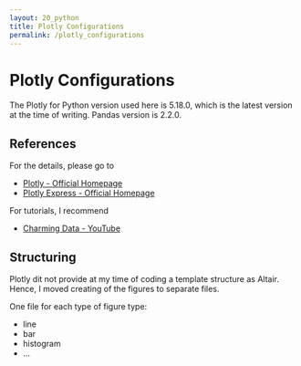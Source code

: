 ```yaml
---
layout: 20_python
title: Plotly Configurations
permalink: /plotly_configurations
---
```


# Plotly Configurations

The Plotly for Python version used here is 5.18.0, which is the latest version at the time of writing. Pandas version is 2.2.0.

## References

For the details, please go to

- [Plotly - Official Homepage](https://plotly.com/python)
- [Plotly Express - Official Homepage](https://plotly.com/python/plotly-express)

For tutorials, I recommend

- [Charming Data - YouTube](https://www.youtube.com/@CharmingData/playlists)


## Structuring

Plotly dit not provide at my time of coding a template structure as Altair. Hence, I moved creating of the figures to separate files. 

One file for each type of figure type:
- line 
- bar
- histogram
- ...










